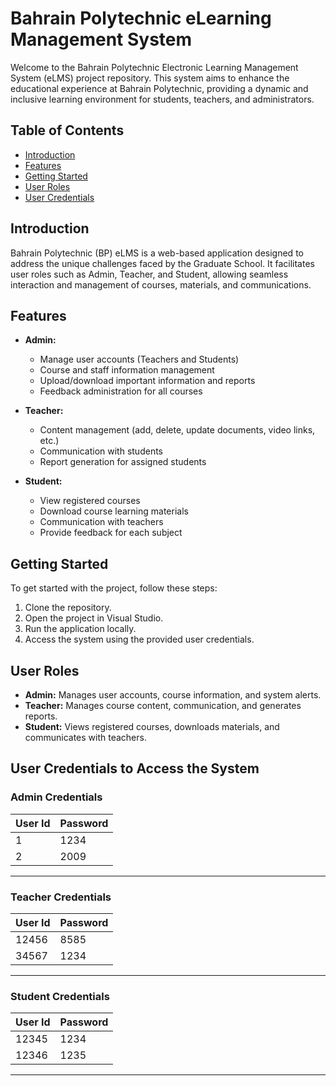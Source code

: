 # Bahrain Polytechnic eLearning Management System

Welcome to the Bahrain Polytechnic Electronic Learning Management System (eLMS) project repository. This system aims to enhance the educational experience at Bahrain Polytechnic, providing a dynamic and inclusive learning environment for students, teachers, and administrators.

## Table of Contents
- [Introduction](#introduction)
- [Features](#features)
- [Getting Started](#getting-started)
- [User Roles](#user-roles)
- [User Credentials](#User-Credentials-to-Access-the-System)

## Introduction

Bahrain Polytechnic (BP) eLMS is a web-based application designed to address the unique challenges faced by the Graduate School. It facilitates user roles such as Admin, Teacher, and Student, allowing seamless interaction and management of courses, materials, and communications.

## Features

- **Admin:**
  - Manage user accounts (Teachers and Students)
  - Course and staff information management
  - Upload/download important information and reports
  - Feedback administration for all courses

- **Teacher:**
  - Content management (add, delete, update documents, video links, etc.)
  - Communication with students
  - Report generation for assigned students

- **Student:**
  - View registered courses
  - Download course learning materials
  - Communication with teachers
  - Provide feedback for each subject

## Getting Started

To get started with the project, follow these steps:

1. Clone the repository.
2. Open the project in Visual Studio.
3. Run the application locally.
4. Access the system using the provided user credentials.

## User Roles

- **Admin:** Manages user accounts, course information, and system alerts.
- **Teacher:** Manages course content, communication, and generates reports.
- **Student:** Views registered courses, downloads materials, and communicates with teachers.


## User Credentials to Access the System

### Admin Credentials

| User Id | Password |
|---------|----------|
| 1       | 1234     |
| 2       | 2009     |
----------------------

### Teacher Credentials

| User Id | Password |
|---------|----------|
| 12456   | 8585     |
| 34567   | 1234     |
----------------------

### Student Credentials

| User Id | Password |
|---------|----------|
| 12345   | 1234     |
| 12346   | 1235     |
----------------------
